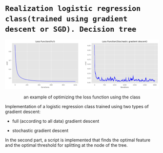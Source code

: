 # `Realization logistic regression class(trained using gradient descent or SGD). Decision tree`

<img src="img/output.png">
<p style="text-align: center;">an example of optimizing the loss function using the class</p>

Implementation of a logistic regression class trained using two types of gradient descent:
- full (according to all data) gradient descent

- stochastic gradient descent

In the second part, a script is implemented that finds the optimal feature and the optimal threshold for splitting at the 
node of the tree.